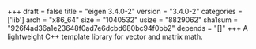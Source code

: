 +++
draft = false
title = "eigen 3.4.0-2"
version = "3.4.0-2"
categories = ['lib']
arch = "x86_64"
size = "1040532"
usize = "8829062"
sha1sum = "926f4ad36a1e23648f0ad7e6dcbd680bc94f0bb2"
depends = "[]"
+++
A lightweight C++ template library for vector and matrix math.